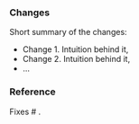### Changes

Short summary of the changes:

- Change 1. Intuition behind it,
- Change 2. Intuition behind it,
- ...

### Reference

Fixes # .
